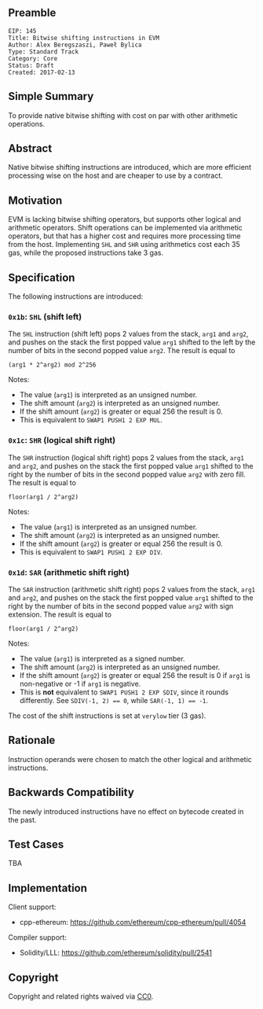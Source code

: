 ## Preamble

    EIP: 145
    Title: Bitwise shifting instructions in EVM
    Author: Alex Beregszaszi, Paweł Bylica
    Type: Standard Track
    Category: Core
    Status: Draft
    Created: 2017-02-13


## Simple Summary

To provide native bitwise shifting with cost on par with other arithmetic operations.

## Abstract

Native bitwise shifting instructions are introduced, which are more efficient processing wise on the host and are cheaper to use by a contract.

## Motivation

EVM is lacking bitwise shifting operators, but supports other logical and arithmetic operators. Shift operations can be implemented via arithmetic operators, but that has a higher cost and requires more processing time from the host. Implementing `SHL` and `SHR` using arithmetics cost each 35 gas, while the proposed instructions take 3 gas.

## Specification

The following instructions are introduced:

### `0x1b`: `SHL` (shift left)

The `SHL` instruction (shift left) pops 2 values from the stack, `arg1` and `arg2`, and pushes on the stack the first popped value `arg1` shifted to the left by the number of bits in the second popped value `arg2`. The result is equal to

```
(arg1 * 2^arg2) mod 2^256
```

Notes:
- The value (`arg1`) is interpreted as an unsigned number.
- The shift amount (`arg2`) is interpreted as an unsigned number.
- If the shift amount (`arg2`) is greater or equal 256 the result is 0.
- This is equivalent to `SWAP1 PUSH1 2 EXP MUL`.

### `0x1c`: `SHR` (logical shift right)

The `SHR` instruction (logical shift right) pops 2 values from the stack, `arg1` and `arg2`, and pushes on the stack the first popped value `arg1` shifted to the right by the number of bits in the second popped value `arg2` with zero fill. The result is equal to

```
floor(arg1 / 2^arg2)
```

Notes:
- The value (`arg1`) is interpreted as an unsigned number.
- The shift amount (`arg2`) is interpreted as an unsigned number.
- If the shift amount (`arg2`) is greater or equal 256 the result is 0.
- This is equivalent to `SWAP1 PUSH1 2 EXP DIV`.

### `0x1d`: `SAR` (arithmetic shift right)

The `SAR` instruction (arithmetic shift right) pops 2 values from the stack, `arg1` and `arg2`, and pushes on the stack the first popped value `arg1` shifted to the right by the number of bits in the second popped value `arg2` with sign extension. The result is equal to

```
floor(arg1 / 2^arg2)
```

Notes:
- The value (`arg1`) is interpreted as a signed number.
- The shift amount (`arg2`) is interpreted as an unsigned number.
- If the shift amount (`arg2`) is greater or equal 256 the result is 0 if `arg1` is non-negative or -1 if `arg1` is negative.
- This is **not** equivalent to `SWAP1 PUSH1 2 EXP SDIV`, since it rounds differently. See `SDIV(-1, 2) == 0`, while `SAR(-1, 1) == -1`.

The cost of the shift instructions is set at `verylow` tier (3 gas).

## Rationale

Instruction operands were chosen to match the other logical and arithmetic instructions.

## Backwards Compatibility

The newly introduced instructions have no effect on bytecode created in the past.

## Test Cases

TBA

## Implementation

Client support:
- cpp-ethereum: https://github.com/ethereum/cpp-ethereum/pull/4054

Compiler support:
- Solidity/LLL: https://github.com/ethereum/solidity/pull/2541

## Copyright

Copyright and related rights waived via [CC0](https://creativecommons.org/publicdomain/zero/1.0/).
